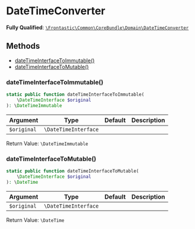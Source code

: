 #  DateTimeConverter

**Fully Qualified**: [`\Frontastic\Common\CoreBundle\Domain\DateTimeConverter`](../../../../src/php/CoreBundle/Domain/DateTimeConverter.php)

## Methods

* [dateTimeInterfaceToImmutable()](#datetimeinterfacetoimmutable)
* [dateTimeInterfaceToMutable()](#datetimeinterfacetomutable)

### dateTimeInterfaceToImmutable()

```php
static public function dateTimeInterfaceToImmutable(
    \DateTimeInterface $original
): \DateTimeImmutable
```

Argument|Type|Default|Description
--------|----|-------|-----------
`$original`|`\DateTimeInterface`||

Return Value: `\DateTimeImmutable`

### dateTimeInterfaceToMutable()

```php
static public function dateTimeInterfaceToMutable(
    \DateTimeInterface $original
): \DateTime
```

Argument|Type|Default|Description
--------|----|-------|-----------
`$original`|`\DateTimeInterface`||

Return Value: `\DateTime`

